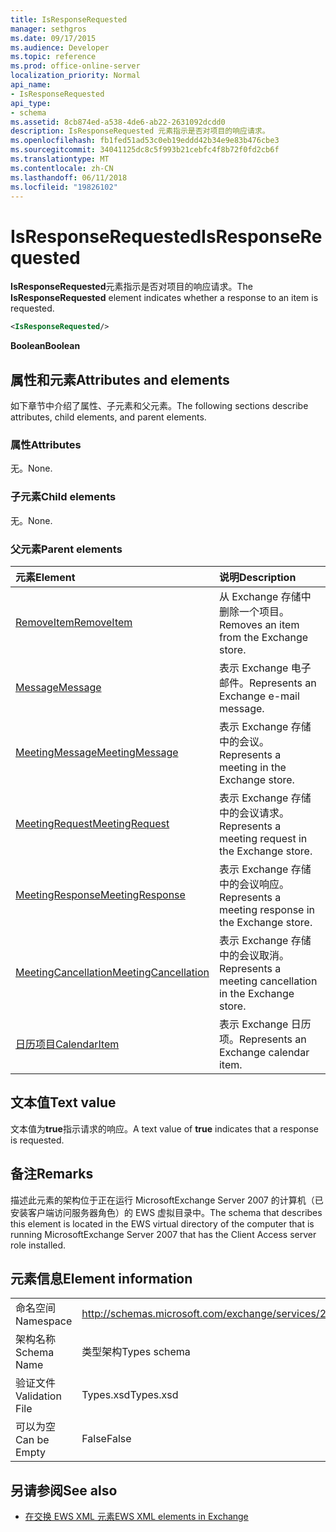 ```yaml
---
title: IsResponseRequested
manager: sethgros
ms.date: 09/17/2015
ms.audience: Developer
ms.topic: reference
ms.prod: office-online-server
localization_priority: Normal
api_name:
- IsResponseRequested
api_type:
- schema
ms.assetid: 8cb874ed-a538-4de6-ab22-2631092dcdd0
description: IsResponseRequested 元素指示是否对项目的响应请求。
ms.openlocfilehash: fb1fed51ad53c0eb19eddd42b34e9e83b476cbe3
ms.sourcegitcommit: 34041125dc8c5f993b21cebfc4f8b72f0fd2cb6f
ms.translationtype: MT
ms.contentlocale: zh-CN
ms.lasthandoff: 06/11/2018
ms.locfileid: "19826102"
---
```

# <a name="isresponserequested"></a><span data-ttu-id="1bdd6-103">IsResponseRequested</span><span class="sxs-lookup"><span data-stu-id="1bdd6-103">IsResponseRequested</span></span>

<span data-ttu-id="1bdd6-104">**IsResponseRequested**元素指示是否对项目的响应请求。</span><span class="sxs-lookup"><span data-stu-id="1bdd6-104">The **IsResponseRequested** element indicates whether a response to an item is requested.</span></span> 
  
```xml
<IsResponseRequested/>
```

 <span data-ttu-id="1bdd6-105">**Boolean**</span><span class="sxs-lookup"><span data-stu-id="1bdd6-105">**Boolean**</span></span>
## <a name="attributes-and-elements"></a><span data-ttu-id="1bdd6-106">属性和元素</span><span class="sxs-lookup"><span data-stu-id="1bdd6-106">Attributes and elements</span></span>

<span data-ttu-id="1bdd6-107">如下章节中介绍了属性、子元素和父元素。</span><span class="sxs-lookup"><span data-stu-id="1bdd6-107">The following sections describe attributes, child elements, and parent elements.</span></span>
  
### <a name="attributes"></a><span data-ttu-id="1bdd6-108">属性</span><span class="sxs-lookup"><span data-stu-id="1bdd6-108">Attributes</span></span>

<span data-ttu-id="1bdd6-109">无。</span><span class="sxs-lookup"><span data-stu-id="1bdd6-109">None.</span></span>
  
### <a name="child-elements"></a><span data-ttu-id="1bdd6-110">子元素</span><span class="sxs-lookup"><span data-stu-id="1bdd6-110">Child elements</span></span>

<span data-ttu-id="1bdd6-111">无。</span><span class="sxs-lookup"><span data-stu-id="1bdd6-111">None.</span></span>
  
### <a name="parent-elements"></a><span data-ttu-id="1bdd6-112">父元素</span><span class="sxs-lookup"><span data-stu-id="1bdd6-112">Parent elements</span></span>

|<span data-ttu-id="1bdd6-113">**元素**</span><span class="sxs-lookup"><span data-stu-id="1bdd6-113">**Element**</span></span>|<span data-ttu-id="1bdd6-114">**说明**</span><span class="sxs-lookup"><span data-stu-id="1bdd6-114">**Description**</span></span>|
|:-----|:-----|
|[<span data-ttu-id="1bdd6-115">RemoveItem</span><span class="sxs-lookup"><span data-stu-id="1bdd6-115">RemoveItem</span></span>](removeitem.md) <br/> |<span data-ttu-id="1bdd6-116">从 Exchange 存储中删除一个项目。</span><span class="sxs-lookup"><span data-stu-id="1bdd6-116">Removes an item from the Exchange store.</span></span>  <br/> |
|[<span data-ttu-id="1bdd6-117">Message</span><span class="sxs-lookup"><span data-stu-id="1bdd6-117">Message</span></span>](message-ex15websvcsotherref.md) <br/> |<span data-ttu-id="1bdd6-118">表示 Exchange 电子邮件。</span><span class="sxs-lookup"><span data-stu-id="1bdd6-118">Represents an Exchange e-mail message.</span></span>  <br/> |
|[<span data-ttu-id="1bdd6-119">MeetingMessage</span><span class="sxs-lookup"><span data-stu-id="1bdd6-119">MeetingMessage</span></span>](meetingmessage.md) <br/> |<span data-ttu-id="1bdd6-120">表示 Exchange 存储中的会议。</span><span class="sxs-lookup"><span data-stu-id="1bdd6-120">Represents a meeting in the Exchange store.</span></span>  <br/> |
|[<span data-ttu-id="1bdd6-121">MeetingRequest</span><span class="sxs-lookup"><span data-stu-id="1bdd6-121">MeetingRequest</span></span>](meetingrequest.md) <br/> |<span data-ttu-id="1bdd6-122">表示 Exchange 存储中的会议请求。</span><span class="sxs-lookup"><span data-stu-id="1bdd6-122">Represents a meeting request in the Exchange store.</span></span>  <br/> |
|[<span data-ttu-id="1bdd6-123">MeetingResponse</span><span class="sxs-lookup"><span data-stu-id="1bdd6-123">MeetingResponse</span></span>](meetingresponse.md) <br/> |<span data-ttu-id="1bdd6-124">表示 Exchange 存储中的会议响应。</span><span class="sxs-lookup"><span data-stu-id="1bdd6-124">Represents a meeting response in the Exchange store.</span></span>  <br/> |
|[<span data-ttu-id="1bdd6-125">MeetingCancellation</span><span class="sxs-lookup"><span data-stu-id="1bdd6-125">MeetingCancellation</span></span>](meetingcancellation.md) <br/> |<span data-ttu-id="1bdd6-126">表示 Exchange 存储中的会议取消。</span><span class="sxs-lookup"><span data-stu-id="1bdd6-126">Represents a meeting cancellation in the Exchange store.</span></span>  <br/> |
|[<span data-ttu-id="1bdd6-127">日历项目</span><span class="sxs-lookup"><span data-stu-id="1bdd6-127">CalendarItem</span></span>](calendaritem.md) <br/> |<span data-ttu-id="1bdd6-128">表示 Exchange 日历项。</span><span class="sxs-lookup"><span data-stu-id="1bdd6-128">Represents an Exchange calendar item.</span></span>  <br/> |
   
## <a name="text-value"></a><span data-ttu-id="1bdd6-129">文本值</span><span class="sxs-lookup"><span data-stu-id="1bdd6-129">Text value</span></span>

<span data-ttu-id="1bdd6-130">文本值为**true**指示请求的响应。</span><span class="sxs-lookup"><span data-stu-id="1bdd6-130">A text value of **true** indicates that a response is requested.</span></span> 
  
## <a name="remarks"></a><span data-ttu-id="1bdd6-131">备注</span><span class="sxs-lookup"><span data-stu-id="1bdd6-131">Remarks</span></span>

<span data-ttu-id="1bdd6-132">描述此元素的架构位于正在运行 MicrosoftExchange Server 2007 的计算机（已安装客户端访问服务器角色）的 EWS 虚拟目录中。</span><span class="sxs-lookup"><span data-stu-id="1bdd6-132">The schema that describes this element is located in the EWS virtual directory of the computer that is running MicrosoftExchange Server 2007 that has the Client Access server role installed.</span></span>
  
## <a name="element-information"></a><span data-ttu-id="1bdd6-133">元素信息</span><span class="sxs-lookup"><span data-stu-id="1bdd6-133">Element information</span></span>

|||
|:-----|:-----|
|<span data-ttu-id="1bdd6-134">命名空间</span><span class="sxs-lookup"><span data-stu-id="1bdd6-134">Namespace</span></span>  <br/> |http://schemas.microsoft.com/exchange/services/2006/types  <br/> |
|<span data-ttu-id="1bdd6-135">架构名称</span><span class="sxs-lookup"><span data-stu-id="1bdd6-135">Schema Name</span></span>  <br/> |<span data-ttu-id="1bdd6-136">类型架构</span><span class="sxs-lookup"><span data-stu-id="1bdd6-136">Types schema</span></span>  <br/> |
|<span data-ttu-id="1bdd6-137">验证文件</span><span class="sxs-lookup"><span data-stu-id="1bdd6-137">Validation File</span></span>  <br/> |<span data-ttu-id="1bdd6-138">Types.xsd</span><span class="sxs-lookup"><span data-stu-id="1bdd6-138">Types.xsd</span></span>  <br/> |
|<span data-ttu-id="1bdd6-139">可以为空</span><span class="sxs-lookup"><span data-stu-id="1bdd6-139">Can be Empty</span></span>  <br/> |<span data-ttu-id="1bdd6-140">False</span><span class="sxs-lookup"><span data-stu-id="1bdd6-140">False</span></span>  <br/> |
   
## <a name="see-also"></a><span data-ttu-id="1bdd6-141">另请参阅</span><span class="sxs-lookup"><span data-stu-id="1bdd6-141">See also</span></span>



- [<span data-ttu-id="1bdd6-142">在交换 EWS XML 元素</span><span class="sxs-lookup"><span data-stu-id="1bdd6-142">EWS XML elements in Exchange</span></span>](ews-xml-elements-in-exchange.md)

